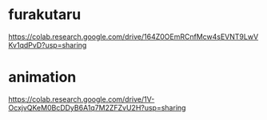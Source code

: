 # furakutaru
https://colab.research.google.com/drive/164Z0OEmRCnfMcw4sEVNT9LwVKv1qdPvD?usp=sharing

# animation
https://colab.research.google.com/drive/1V-OcxjvQKeM0BcDDyB6A1q7M2ZFZvU2H?usp=sharing
